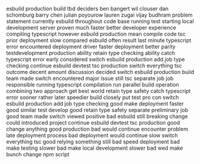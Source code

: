 esbuild production build tbd deciders ben bangert wil clouser dan schomburg barry chen julian poyourow lauren zugai vijay budhram problem statement currently esbuild throughout code base running test starting local development server proven much faster better developer experience compiling typescript however esbuild production mean compile code tsc prior deployment slow compared esbuild often result last minute typescript error encountered deployment driver faster deployment better parity testdevelopment production ability retain type checking ability catch typescript error early considered switch esbuild production add job type checking continue esbuild devtest tsc production switch everything tsc outcome decent amount discussion decided switch esbuild production build team made switch encountered major issue still tsc separate job job responsible running typescript compilation run parallel build operation combining two approach get best world retain type safety catch typescript error sooner rather later speedier build closely put test pro con switch esbuild production add job type checking good make deployment faster good similar test develop good retain type safety separate preliminary job good team made switch viewed positive bad esbuild still breaking change could introduced project continue esbuild devtest tsc production good change anything good production bad would continue encounter problem late deployment process bad deployment would continue slow switch everything tsc good relying something still bad speed deployment bad make testing slower bad make local development slower bad wed make bunch change npm script